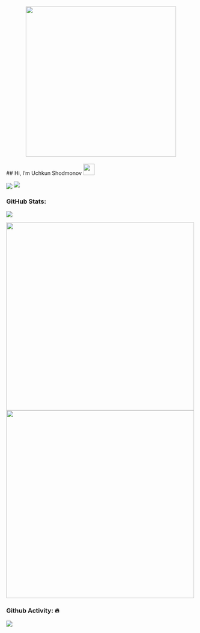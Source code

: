 <h1 align="center">
<img src="https://github.com/oHTGo/oHTGo/blob/main/images/coding.gif" width="400">
</h1>
   ## Hi, I’m Uchkun Shodmonov <img src = "https://raw.githubusercontent.com/MartinHeinz/MartinHeinz/master/wave.gif" width = 30px> 
<p>
<img align="center" src="https://activity-graph.herokuapp.com/graph?username=UchqunShodmonov99&theme=dracula&color=B994E6&bg_color=2B2D3D" />
<a href="https://github.com/DenverCoder1/readme-typing-svg"><img src="https://readme-typing-svg.herokuapp.com?&font=IBM+Plex+Sans&color=abcdef&size=20&lines=Welcome+to+my+GitHub+Profile!;I'm+a+Flutter+Developer;I'm+also+a+Software+Engineering" /></a>
</p>


### GitHub Stats:
![](https://komarev.com/ghpvc/?username=UchqunShodmonov99)

<img src="https://github-readme-stats.vercel.app/api?username=UchqunShodmonov99&show_icons=true" width="500">

<img src="https://github-readme-stats.vercel.app/api/top-langs/?username=UchqunShodmonov99&theme=light" width="500">

### Github Activity: 🔥 
<img align="center" src="https://activity-graph.herokuapp.com/graph?username=UchqunShodmonov99&theme=dracula&color=B994E6&bg_color=2B2D3D" />

